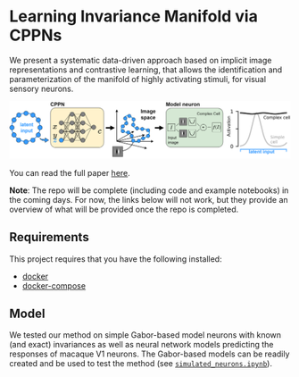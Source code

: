 # Learning Invariance Manifold via CPPNs

We present a systematic data-driven approach based on implicit image representations and contrastive learning, that allows the identification and parameterization of the manifold of highly activating stimuli, for visual sensory neurons.

<p align="center">
  <img src="figures/concept.png" />
</p>

You can read the full paper [here](https://openreview.net/forum?id=2dQyENiU330).

**Note**: The repo will be complete (including code and example notebooks) in the coming days. For now, the links below will not work, but they provide an overview of what will be provided once the repo is completed.

## Requirements

This project requires that you have the following installed:

- [docker](https://docs.docker.com/get-docker/)
- [docker-compose](https://docs.docker.com/compose/install/)

## Model

We tested our method on simple Gabor-based model neurons with known (and exact) invariances as well as neural network models predicting the responses of macaque V1 neurons. The Gabor-based models can be readily created and be used to test the method (see [`simulated_neurons.ipynb`]()).
